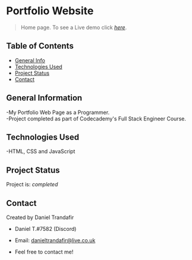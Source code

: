 # Portfolio Website

> Home page.
> To see a Live demo click [_here_](https://github.com/danieltrandafir/Portfolio-Website.git). <!-- If you have the project hosted somewhere, include the link here. -->

## Table of Contents

* [General Info](#general-information)
* [Technologies Used](#technologies-used)
* [Project Status](#project-status)
* [Contact](#contact)

## General Information

-My Portfolio Web Page as a Programmer.  
-Project completed as part of Codecademy's Full Stack Engineer Course.

## Technologies Used

-HTML, CSS and JavaScript

## Project Status

Project is: _completed_

## Contact

Created by Daniel Trandafir

* Daniel T.#7582 (Discord)

* Email: danieltrandafir@live.co.uk

* Feel free to contact me!
